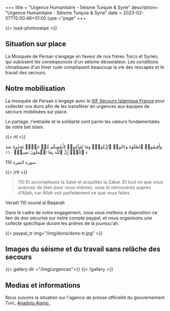 +++
title = "Urgence Humanitaire - Séisme Turquie & Syrie"
description= "Urgence Humanitaire - Séisme Turquie & Syrie"
date = 2023-02-07T15:00:48+01:00
type ="page"
+++


{{< load-photoswipe >}}

## Situation sur place
La Mosquée de Persan s'engage en faveur de nos frères Turcs et Syrien, qui
subissent les conséqeunces d'un séisme dévastateur. Les conditions climatiques
d'un hiver rude compliquent beaucoup la vie des rescapés et le travail des
secours.

## Notre mobilisation
La mosquée de Persan s'engage avec le [SIF Secours Islamique
France](https://www.secours-islamique.org/seisme-syrie-turquie-aide-humanitaire)
pour collecter vos dons afin de les transférer en urgences aux équipes de
secours mobilisées sur place.

Le partage, l'entraide et la solidarté sont parmi les valeurs fondamentales de notre bel Islam.

{{< rtl >}}

وَأَقِیمُوا۟ ٱلصَّلَوٰةَ وَءَاتُوا۟ ٱلزَّكَوٰةَۚ وَمَا تُقَدِّمُوا۟ لِأَنفُسِكُم مِّنۡ خَیۡرࣲ تَجِدُوهُ عِندَ ٱللَّهِۗ إِنَّ ٱللَّهَ بِمَا تَعۡمَلُونَ بَصِیرࣱ﴿ ١١٠ ﴾

سورة البقرة 110

{{< /rtl >}}

>110 Et accomplissez la Salat et acquittez la Zakat. Et tout ce que vous avancez
de bien pour vous-mêmes, vous le retrouverez auprès d'Allah, car Allah voit
parfaitement ce que vous faites

Verset 110 sourat al Baqarah

Dans le cadre de notre engagement, nous vous mettons à disposition ce lien de
don sécurisé sur notre compte paypal, et nous organisons une collecte spécifique
durant les prières de la joumou'ah.


{{< paypal_tr img="/img/dons/dons-tr.jpg" >}}

## Images du séisme et du travail sans relâche des secours
{{< gallery dir ="/img/urgences">}}
{{< /gallery >}}

## Medias et informations
Nous suivons la situation sur l'agence de presse officielle du gouvernement Turc,
[Anadolu Ajansi ](https://www.aa.com.tr/fr).
